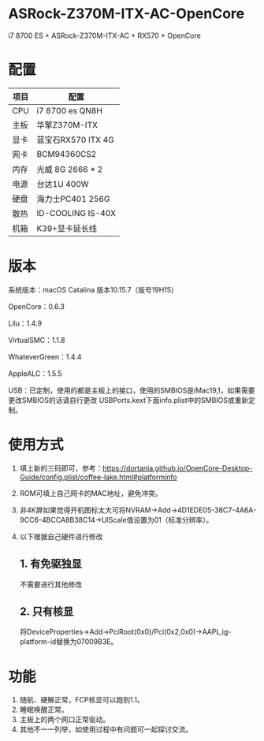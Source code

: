 # ASRock-Z370M-ITX-AC-OpenCore
i7 8700 ES + ASRock-Z370M-ITX-AC + RX570 + OpenCore

# 配置

| 项目 | 配置               |
| ---- | ------------------ |
| CPU  | i7 8700 es QN8H    |
| 主板 | 华擎Z370M-ITX      |
| 显卡 | 蓝宝石RX570 ITX 4G |
| 网卡 | BCM94360CS2        |
| 内存 | 光威 8G 2666 * 2   |
| 电源 | 台达1U 400W        |
| 硬盘 | 海力士PC401 256G   |
| 散热 | ID-COOLING IS-40X  |
| 机箱 | K39+显卡延长线     |

# 版本

系统版本：macOS Catalina 版本10.15.7（版号19H15）

OpenCore：0.6.3

Lilu：1.4.9

VirtualSMC：1.1.8

WhateverGreen：1.4.4

AppleALC：1.5.5

USB：已定制，使用的都是主板上的接口，使用的SMBIOS是iMac19,1，如果需要更改SMBIOS的话请自行更改 USBPorts.kext下面info.plist中的SMBIOS或重新定制。

# 使用方式

1. 填上新的三码即可，参考：https://dortania.github.io/OpenCore-Desktop-Guide/config.plist/coffee-lake.html#platforminfo

2. ROM可填上自己网卡的MAC地址，避免冲突。

1. 非4K屏如果觉得开机图标太大可将NVRAM->Add->4D1EDE05-38C7-4A6A-9CC6-4BCCA8B38C14->UIScale值设置为01（标准分辨率）。

3. 以下根据自己硬件进行修改

   ## 1. 有免驱独显

    不需要进行其他修改

   ## 2. 只有核显

   将DeviceProperties->Add->PciRoot(0x0)/Pci(0x2,0x0)->AAPL,ig-platform-id替换为07009B3E。

# 功能

1. 随航、硬解正常，FCP核显可以跑到1.1。
2. 睡眠唤醒正常。
3. 主板上的两个网口正常驱动。
4. 其他不一一列举，如使用过程中有问题可一起探讨交流。

